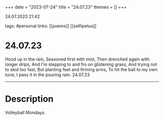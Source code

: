 +++
date = "2023-07-24"
title = "24.07.23"
themes = []
+++

24.07.2023 21:42

tags: #personal
links: [[poems]] [[selfipetus]]

# 24.07.23

Hood up in the rain,
Seasoned first with mist,
Then drenched again with longer drips,
And I'm stepping to and fro on glistening grass,
And trying not to skid too fast,
But planting feet and firming arms,
To hit the ball to my own tune,
I pass it in the pouring rain.
24.07.23

---

# Description

Volleyball Mondays.